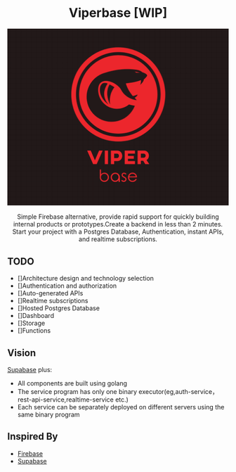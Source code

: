 <h1 align="center">Viperbase [WIP]</h1>
<p align="center">
    <img src="./static/logo.png">
</p>
<p align="center">
Simple Firebase alternative, provide rapid support for quickly building internal products or prototypes.Create a backend in less than 2 minutes. Start your project with a Postgres Database, Authentication, instant APIs, and realtime subscriptions.    
</p>



## TODO

+ []Architecture design and technology selection
+ []Authentication and authorization
+ []Auto-generated APIs
+ []Realtime subscriptions
+ []Hosted Postgres Database
+ []Dashboard
+ []Storage
+ []Functions


## Vision

[Supabase](https://supabase.io/) plus:

+ All components are built using golang
+ The service program has only one binary executor(eg,auth-service，rest-api-service,realtime-service etc.)
+ Each service can be separately deployed on different servers using the same binary program




## Inspired By

+ [Firebase](https://firebase.google.com/)
+ [Supabase](https://supabase.io/)